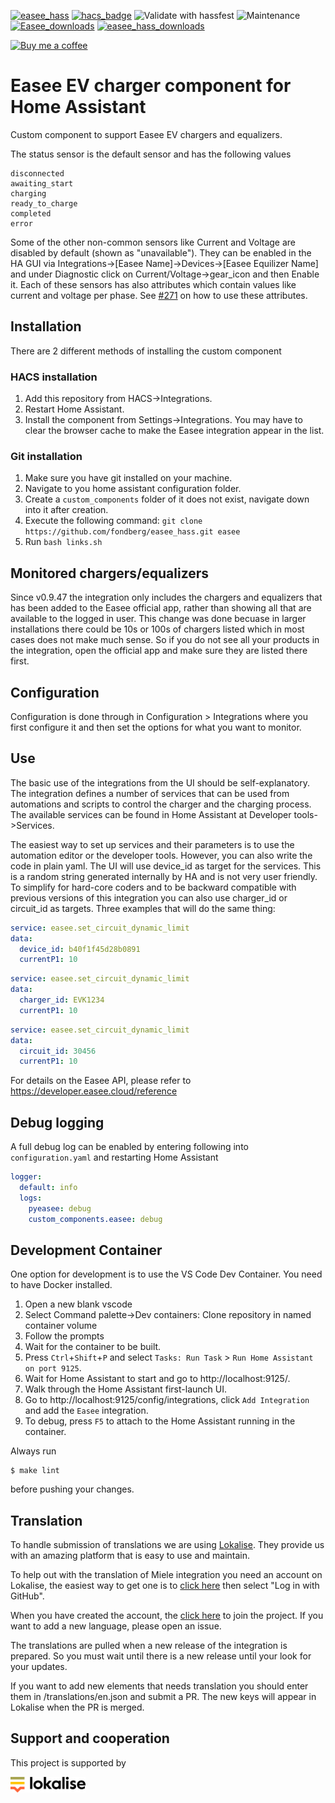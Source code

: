 [![easee_hass](https://img.shields.io/github/release/fondberg/easee_hass.svg?1)](https://github.com/fondberg/easee_hass) [![hacs_badge](https://img.shields.io/badge/HACS-Default-orange.svg)](https://github.com/hacs/integration) ![Validate with hassfest](https://github.com/fondberg/easee_hass/workflows/Validate%20with%20hassfest/badge.svg) ![Maintenance](https://img.shields.io/maintenance/yes/2023.svg) [![Easee_downloads](https://img.shields.io/github/downloads/fondberg/easee_hass/total)](https://github.com/fondberg/easee_hass) [![easee_hass_downloads](https://img.shields.io/github/downloads/fondberg/easee_hass/latest/total)](https://github.com/fondberg/easee_hass)

[![Buy me a coffee](https://img.shields.io/static/v1.svg?label=Buy%20me%20a%20coffee&message=🥨&color=black&logo=buy%20me%20a%20coffee&logoColor=white&labelColor=6f4e37)](https://www.buymeacoffee.com/fondberg)

# Easee EV charger component for Home Assistant

Custom component to support Easee EV chargers and equalizers.

The status sensor is the default sensor and has the following values

```
disconnected
awaiting_start
charging
ready_to_charge
completed
error
```
Some of the other non-common sensors like Current and Voltage are disabled by default (shown as "unavailable"). They can be enabled in the HA GUI via Integrations->[Easee Name]->Devices->[Easee Equilizer Name] and under Diagnostic click on Current/Voltage->gear_icon and then Enable it. Each of these sensors has also attributes which contain values like current and voltage per phase. See [#271](https://github.com/fondberg/easee_hass/issues/271) on how to use these attributes.

## Installation

There are 2 different methods of installing the custom component

### HACS installation

1. Add this repository from HACS->Integrations.
2. Restart Home Assistant.
3. Install the component from Settings->Integrations. You may have to clear the browser cache to make the Easee integration appear in the list.

### Git installation

1. Make sure you have git installed on your machine.
2. Navigate to you home assistant configuration folder.
3. Create a `custom_components` folder of it does not exist, navigate down into it after creation.
4. Execute the following command: `git clone https://github.com/fondberg/easee_hass.git easee`
5. Run `bash links.sh`

## Monitored chargers/equalizers

Since v0.9.47 the integration only includes the chargers and equalizers that has been added to the Easee official app, rather than showing all that are available to the logged in user. This change was done becuase in larger installations there could be 10s or 100s of chargers listed which in most cases does not make much sense.
So if you do not see all your products in the integration, open the official app and make sure they are listed there first.

## Configuration

Configuration is done through in Configuration > Integrations where you first configure it and then set the options for what you want to monitor.

## Use
The basic use of the integrations from the UI should be self-explanatory. The integration defines a number of services that can be used from automations and scripts to control the charger and the charging process. The available services can be found in Home Assistant at Developer tools->Services.

The easiest way to set up services and their parameters is to use the automation editor or the developer tools. However, you can also write the code in plain yaml. The UI will use device_id as target for the services. This is a random string generated internally by HA and is not very user friendly. To simplify for hard-core coders and to be backward compatible with previous versions of this integration you can also use charger_id or circuit_id as targets.
Three examples that will do the same thing:
```yaml
service: easee.set_circuit_dynamic_limit
data:
  device_id: b40f1f45d28b0891
  currentP1: 10
```
```yaml
service: easee.set_circuit_dynamic_limit
data:
  charger_id: EVK1234
  currentP1: 10
```
```yaml
service: easee.set_circuit_dynamic_limit
data:
  circuit_id: 30456
  currentP1: 10
```
For details on the Easee API, please refer to https://developer.easee.cloud/reference

## Debug logging
A full debug log can be enabled by entering following into `configuration.yaml` and restarting Home Assistant
```yaml
logger:
  default: info
  logs:
    pyeasee: debug
    custom_components.easee: debug
```

## Development Container
One option for development is to use the VS Code Dev Container. You need to have Docker installed.

1. Open a new blank vscode
1. Select Command palette->Dev containers: Clone repository in named container volume
1. Follow the prompts
1. Wait for the container to be built.
1. Press `Ctrl`+`Shift`+`P` and select `Tasks: Run Task` > `Run Home Assistant on port 9125`.
1. Wait for Home Assistant to start and go to http://localhost:9125/.
1. Walk through the Home Assistant first-launch UI.
1. Go to http://localhost:9125/config/integrations, click `Add Integration` and add the `Easee` integration.
1. To debug, press `F5` to attach to the Home Assistant running in the container.


Always run
```console
$ make lint
```
before pushing your changes.

## Translation
To handle submission of translations we are using [Lokalise](https://lokalise.com/login/). They provide us with an amazing platform that is easy to use and maintain.

To help out with the translation of Miele integration  you need an account on Lokalise, the easiest way to get one is to [click here](https://lokalise.com/login/)  then select "Log in with GitHub".

When you have created the account, the [click here](https://app.lokalise.com/public/3637181265197452b3dc34.70096810/) to join the project. If you want to add a new language, please open an issue.

The translations are pulled when a new release of the integration is prepared. So you must wait until there is a new release until your look for your updates.

If you want to add new elements that needs translation you should enter them in /translations/en.json and submit a PR. The new keys will appear in Lokalise when the PR is merged.

## Support and cooperation
This project is supported by

[<img src="https://raw.githubusercontent.com/astrandb/documents/fef0776bbb7924e0253b9755d7928631fb19d5c7/img/Lokalise_logo_colour_black_text.svg" width=120>](https://lokalise.com)
